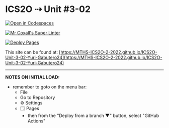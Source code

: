 # ICS2O ⇢ Unit #3-02

[![Open in Codespaces](https://classroom.github.com/assets/launch-codespace-f4981d0f882b2a3f0472912d15f9806d57e124e0fc890972558857b51b24a6f9.svg)](https://classroom.github.com/open-in-codespaces?assignment_repo_id=10706015)

[![Mr Coxall's Super Linter](https://github.com/MTHS-ICS2O-2-2022/ICS2O-Unit-3-02-Yuri-Gabutero24/workflows/Mr%20Coxall's%20Super%20Linter/badge.svg)](https://github.com/MTHS-ICS2O-2-2022/ICS2O-Unit-3-02-Yuri-Gabutero24/actions)

[![Deploy Pages](https://github.com/MTHS-ICS2O-2-2022/ICS2O-Unit-3-02-Yuri-Gabutero24/workflows/Deploy%20Pages/badge.svg)](https://github.com/MTHS-ICS2O-2-2022/ICS2O-Unit-3-02-Yuri-Gabutero24/actions)

This site can be found at: [https://MTHS-ICS2O-2-2022.github.io/ICS2O-Unit-3-02-Yuri-Gabutero24](https://MTHS-ICS2O-2-2022.github.io/ICS2O-Unit-3-02-Yuri-Gabutero24)

---

**NOTES ON INITIAL LOAD:**
- remember to goto on the menu bar:
  - File
  - Go to Repository
  - ⚙ Settings
  - 🗔 Pages
    - then from the "Deploy from a branch ▼" button, select "GitHub Actions"
